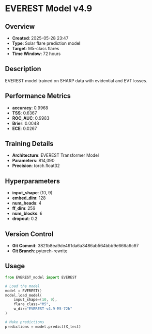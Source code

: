 # EVEREST Model v4.9

## Overview
- **Created**: 2025-05-28 23:47
- **Type**: Solar flare prediction model
- **Target**: M5-class flares
- **Time Window**: 72 hours

## Description
EVEREST model trained on SHARP data with evidential and EVT losses.

## Performance Metrics
- **accuracy**: 0.9968
- **TSS**: 0.6367
- **ROC_AUC**: 0.9983
- **Brier**: 0.0048
- **ECE**: 0.0267


## Training Details
- **Architecture**: EVEREST Transformer Model
- **Parameters**: 814,090
- **Precision**: torch.float32

## Hyperparameters
- **input_shape**: (10, 9)
- **embed_dim**: 128
- **num_heads**: 4
- **ff_dim**: 256
- **num_blocks**: 6
- **dropout**: 0.2

## Version Control
- **Git Commit**: 3821b8ea9de491da6a3486ab564bbb9e666a9c97
- **Git Branch**: pytorch-rewrite

## Usage
```python
from EVEREST_model import EVEREST

# Load the model
model = EVEREST()
model.load_model(
    input_shape=(10, 9),
    flare_class="M5",
    w_dir="EVEREST-v4.9-M5-72h"
)

# Make predictions
predictions = model.predict(X_test)
```
